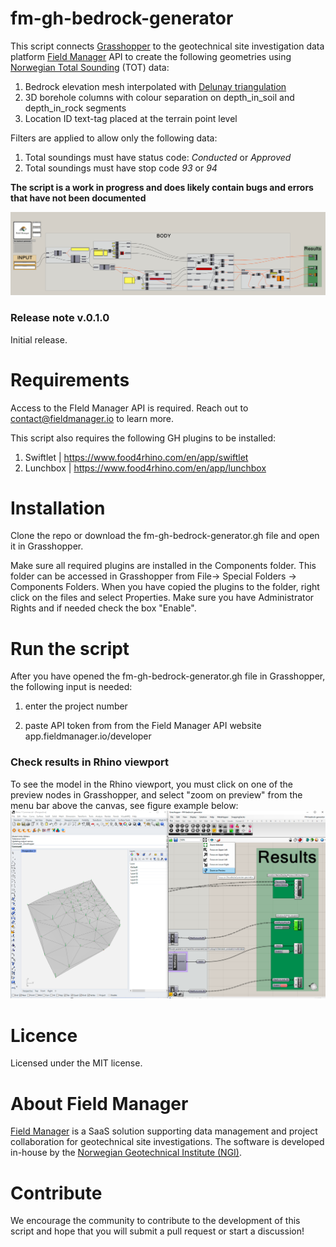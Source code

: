 # fm-gh-bedrock-generator

This script connects [Grasshopper](https://www.rhino3d.com/) to the geotechnical site investigation data platform [Field Manager](https://fieldmanager.io) API to create the following geometries using [Norwegian Total Sounding](https://ngf.no/publikasjoner/melding-nr-9-veiledning-for-utforelse-av-totalsondering-1994/) (TOT) data:
1) Bedrock elevation mesh interpolated with [Delunay triangulation](https://en.wikipedia.org/wiki/Delaunay_triangulation)
2) 3D borehole columns with colour separation on depth_in_soil and depth_in_rock segments
3) Location ID text-tag placed at the terrain point level

Filters are applied to allow only the following data:
1. Total soundings must have status code: *Conducted* or *Approved*
2. Total soundings must have stop code *93* or *94*

**The script is a work in progress and does likely contain bugs and errors that have not been documented**

![Script layout](./figures/fig_1.PNG)

### Release note v.0.1.0
Initial release.

# Requirements
Access to the FIeld Manager API is required. Reach out to contact@fieldmanager.io to learn more. 

This script also requires the following GH plugins to be installed:
1. Swiftlet | https://www.food4rhino.com/en/app/swiftlet
2. Lunchbox | https://www.food4rhino.com/en/app/lunchbox

# Installation
Clone the repo or download the fm-gh-bedrock-generator.gh file and open it in Grasshopper. 

Make sure all required plugins are installed in the Components folder. This folder can be accessed in Grasshopper from File-> Special Folders -> Components Folders. 
When you have copied the plugins to the folder, right click on the files and select Properties. 
Make sure you have Administrator Rights and if needed check the box "Enable".  

# Run the script
After you have opened the fm-gh-bedrock-generator.gh file in Grasshopper, the following input is needed:

1) enter the project number 

2) paste API token from from the Field Manager API website
app.fieldmanager.io/developer

### Check results in Rhino viewport
To see the model in the Rhino viewport, you must click on one of the preview nodes in Grasshopper, and select "zoom on preview" from the menu bar above the canvas, see figure example below: 
![Zoom on preview](./figures/fig_2.PNG)

# Licence
Licensed under the MIT license.

# About Field Manager
[Field Manager](https://fieldmanager.io) is a SaaS solution supporting data management and project collaboration for geotechnical site investigations. The software is developed in-house by the [Norwegian Geotechnical Institute (NGI)](https://www.ngi.no/).

# Contribute
We encourage the community to contribute to the development of this script and hope that you will submit a pull request or start a discussion!
